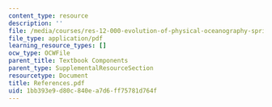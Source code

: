```yaml
---
content_type: resource
description: ''
file: /media/courses/res-12-000-evolution-of-physical-oceanography-spring-2007/1bb393e9d80c840ea7d6ff75781d764f_References.pdf
file_type: application/pdf
learning_resource_types: []
ocw_type: OCWFile
parent_title: Textbook Components
parent_type: SupplementalResourceSection
resourcetype: Document
title: References.pdf
uid: 1bb393e9-d80c-840e-a7d6-ff75781d764f
---
```

